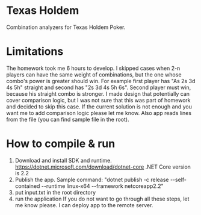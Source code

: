 # Texas Holdem
Combination analyzers for Texas Holdem Poker.

# Limitations
The homework took me 6 hours to develop. I skipped cases when 2-n players can have the same weight of combinations, but the one whose combo's power is greater should win. For example first player has "As 2s 3d 4s 5h" straight and second has "2s 3d 4s 5h 6s". Second player must win, because his straight combo is stronger. I made design that potentially can cover comparison logic, but I was not sure that this was part of homework and decided to skip this case. If the current solution is not enough and you want me to add comparison logic please let me know.
Also app reads lines from the file (you can find sample file in the root). 

# How to compile & run
1) Download and install SDK and runtime. https://dotnet.microsoft.com/download/dotnet-core .NET Core version is 2.2
2) Publish the app. Sample command: "dotnet publish -c release --self-contained --runtime linux-x64 --framework netcoreapp2.2"
3) put input.txt in the root directory
4) run the application
If you do not want to go through all these steps, let me know please. I can deploy app to the remote server.
